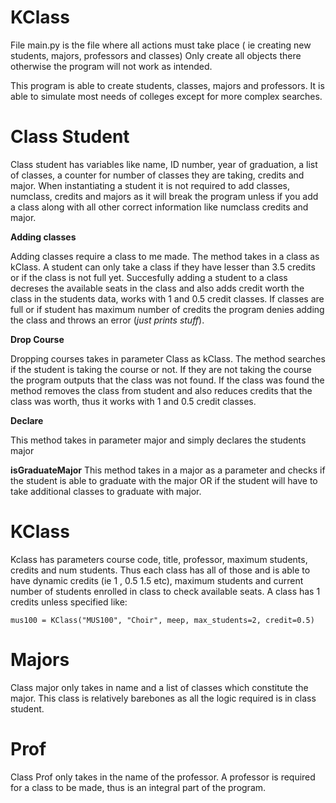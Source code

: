 # KClass

File main.py is the file where all actions must take place ( ie creating new students, majors, professors and classes)
Only create all objects there otherwise the program will not work as intended.

This program is able to create students, classes, majors and professors. It is able to simulate most needs of colleges except for more complex searches.

# Class Student

Class student has variables like name, ID number, year of graduation, a list of classes, a counter for number of classes they are taking, credits and major.
When instantiating a student it is not required to add classes, numclass, credits and majors as it will break the program unless if you add a class along with all other correct information like numclass credits and major.
 
**Adding classes**

Adding classes require a class to me made. The method takes in a class as kClass. A student can only take a class if they have lesser than 3.5 credits or if the class is not full yet. Succesfully adding a student to a class decreses the available seats in the class and also adds credit worth the class in the students data, works with 1 and 0.5 credit classes.
If classes are full or if student has maximum number of credits the program denies adding the class and throws an error (_just prints stuff_).

**Drop Course**

Dropping courses takes in parameter Class as kClass. The method searches if the student is taking the course or not. If they are not taking the course the program outputs that the class was not found. If the class was found the method removes the class from student and also reduces credits that the class was worth, thus it works with 1 and 0.5 credit classes.
 
**Declare** 

This method takes in parameter major and simply declares the students major

**isGraduateMajor**
This method takes in a major as a parameter and checks if the student is able to graduate with the major OR if the student will have to take additional classes to graduate with major.

# KClass
Kclass has parameters course code, title, professor, maximum students, credits and num students. Thus each class has all of those and is able to have dynamic credits (ie 1 , 0.5 1.5 etc), maximum students and current number of students enrolled in class to check available seats. 
A class has 1 credits unless specified like:
```
mus100 = KClass("MUS100", "Choir", meep, max_students=2, credit=0.5)
```

# Majors
Class major only takes in name and a list of classes which constitute the major. This class is relatively barebones as all the logic required is in class student.

# Prof
Class Prof only takes in the name of the professor. A professor is required for a class to be made, thus is an integral part of the program.


